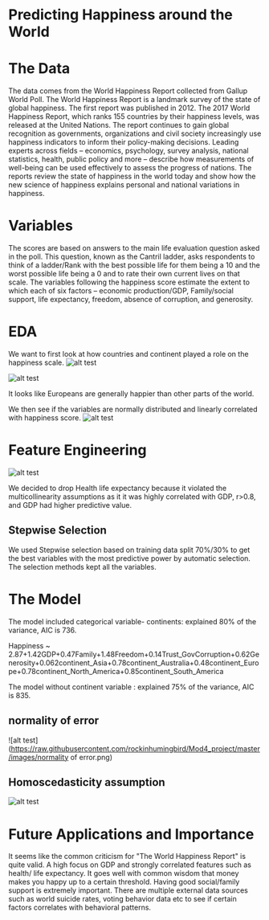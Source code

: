 # Predicting Happiness around the World
# The Data
The data comes from the World Happiness Report collected from Gallup World Poll. The World Happiness Report is a landmark survey of the state of global happiness. The first report was published in 2012. The 2017 World Happiness Report, which ranks 155 countries by their happiness levels, was released at the United Nations. The report continues to gain global recognition as governments, organizations and civil society increasingly use happiness indicators to inform their policy-making decisions. Leading experts across fields – economics, psychology, survey analysis, national statistics, health, public policy and more – describe how measurements of well-being can be used effectively to assess the progress of nations. The reports review the state of happiness in the world today and show how the new science of happiness explains personal and national variations in happiness.

# Variables
The scores are based on answers to the main life evaluation question asked in the poll. This question, known as the Cantril ladder, asks respondents to think of a ladder/Rank with the best possible life for them being a 10 and the worst possible life being a 0 and to rate their own current lives on that scale. The variables following the happiness score estimate the extent to which each of six factors – economic production/GDP, Family/social support, life expectancy, freedom, absence of corruption, and generosity.

# EDA
We want to first look at how countries and continent played a role on the happiness scale.
![alt test](https://raw.githubusercontent.com/rockinhumingbird/Mod4_project/master/images/continentshappiness.png)



![alt test](https://raw.githubusercontent.com/rockinhumingbird/Mod4_project/master/images/map.png)


It looks like Europeans are generally happier than other parts of the world.

We then see if the variables are normally distributed and linearly correlated with happiness score.
![alt test](https://raw.githubusercontent.com/rockinhumingbird/Mod4_project/master/images/featurescorrelation.png)


# Feature Engineering
![alt test](https://raw.githubusercontent.com/rockinhumingbird/Mod4_project/master/images/cor.png)

We decided to drop Health life expectancy because it violated the multicollinearity assumptions as it it was highly correlated with GDP, r>0.8, and GDP had higher predictive value. 

## Stepwise Selection
We used Stepwise selection based on training data split 70%/30% to get the best variables with the most predictive power by automatic selection.
The selection methods kept all the variables.

# The Model
The model included categorical variable- continents: explained 80% of the variance, AIC is 736.

Happiness ~ 2.87+1.42GDP+0.47Family+1.48Freedom+0.14Trust_GovCorruption+0.62Generosity+0.062continent_Asia+0.78continent_Australia+0.48continent_Europe+0.78continent_North_America+0.85continent_South_America

The model without continent variable : explained 75% of the variance, AIC is 835.

## normality of error 
![alt test](https://raw.githubusercontent.com/rockinhumingbird/Mod4_project/master/images/normality of error.png)

## Homoscedasticity assumption
![alt test](https://raw.githubusercontent.com/rockinhumingbird/Mod4_project/master/images/residualpolot.png)




# Future Applications and Importance

It seems like the common criticism for "The World Happiness Report" is quite valid. A high focus on GDP and strongly correlated features such as health/ life expectancy.
It goes well with common wisdom that money makes you happy up to a certain threshold. Having good social/family support is extremely important. 
There are multiple external data sources such as world suicide rates, voting behavior data etc to see if certain factors correlates with behavioral patterns. 

